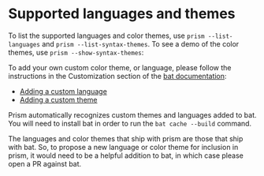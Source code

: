 # Supported languages and themes

To list the supported languages and color themes, use `prism --list-languages` and `prism --list-syntax-themes`. To see a demo of the color themes, use `prism --show-syntax-themes`:

To add your own custom color theme, or language, please follow the instructions in the Customization section of the [bat documentation](https://github.com/sharkdp/bat/#customization):

- [Adding a custom language](https://github.com/sharkdp/bat/#adding-new-syntaxes--language-definitions)
- [Adding a custom theme](https://github.com/sharkdp/bat/#adding-new-themes)

Prism automatically recognizes custom themes and languages added to bat. You will need to install bat in order to run the `bat cache --build` command.

The languages and color themes that ship with prism are those that ship with bat. So, to propose a new language or color theme for inclusion in prism, it would need to be a helpful addition to bat, in which case please open a PR against bat.
